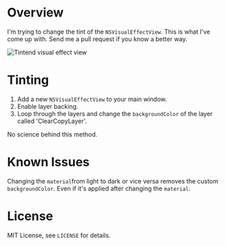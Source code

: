 # Overview

I'm trying to change the tint of the `NSVisualEffectView`. This is what I've come up with. Send me a pull request if you know a better way.

![Tintend visual effect view](https://raw.github.com/boyvanamstel/https://github.com/boyvanamstel/NSVisualEffectView-Tint/master/screenshots/tinted-visual-effect-view.png)

# Tinting

1. Add a new `NSVisualEffectView` to your main window.
2. Enable layer backing.
3. Loop through the layers and change the `backgroundColor` of the layer called 'ClearCopyLayer'.

No science behind this method.

# Known Issues

Changing the `material`from light to dark or vice versa removes the custom `backgroundColor`. Even if it's applied after changing the `material`.

# License

MIT License, see `LICENSE` for details.
